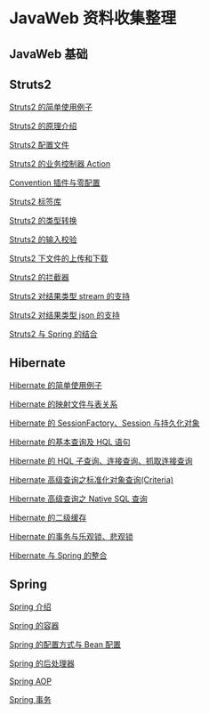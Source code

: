 # JavaWeb 资料收集整理

## JavaWeb 基础


## Struts2

[Struts2 的简单使用例子]()

[Struts2 的原理介绍]()

[Struts2 配置文件]()

[Struts2 的业务控制器 Action]()

[Convention 插件与零配置]()

[Struts2 标签库]()

[Struts2 的类型转换]()

[Struts2 的输入校验]()

[Struts2 下文件的上传和下载]()

[Struts2 的拦截器]()

[Struts2 对结果类型 stream 的支持]()

[Struts2 对结果类型 json 的支持]()

[Struts2 与 Spring 的结合]()

## Hibernate

[Hibernate 的简单使用例子]()

[Hibernate 的映射文件与表关系]()

[Hibernate 的 SessionFactory、Session 与持久化对象]()

[Hibernate 的基本查询及 HQL 语句]()

[Hibernate 的 HQL 子查询、连接查询、抓取连接查询]()

[Hibernate 高级查询之标准化对象查询(Criteria)]()

[Hibernate 高级查询之 Native SQL 查询]()

[Hibernate 的二级缓存]()

[Hibernate 的事务与乐观锁、悲观锁]()

[Hibernate 与 Spring 的整合]()

## Spring

[Spring 介绍]()

[Spring 的容器]()

[Spring 的配置方式与 Bean 配置]()

[Spring 的后处理器]()

[Spring AOP]()

[Spring 事务]()
